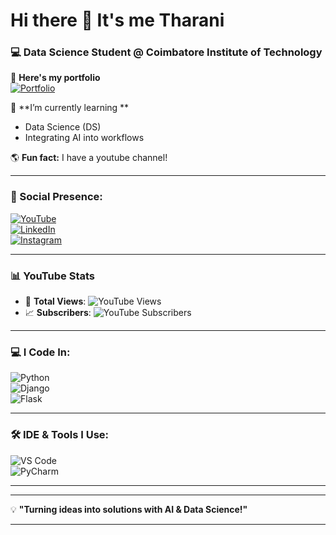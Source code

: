 # Hi there 👋 It's me Tharani  
### 💻 Data Science Student @ Coimbatore Institute of Technology 

🔭 **Here's my portfolio**  
[![Portfolio](https://img.shields.io/badge/Portfolio-Click_Here-brightgreen?style=flat&logo=google-chrome)](YOUR_PORTFOLIO_LINK)  

🌱 **I’m currently learning **  
- Data Science (DS)  
- Integrating AI into workflows   

🌎 **Fun fact:** I have a youtube channel!  

---

### **📡 Social Presence:**  
[![YouTube](https://img.shields.io/badge/YouTube-Channel-red?style=flat&logo=youtube)](https://www.youtube.com/@TharusVlog_)  
[![LinkedIn](https://img.shields.io/badge/LinkedIn-Profile-blue?style=flat&logo=linkedin)](www.linkedin.com/in/tharani-loganathan/)  
[![Instagram](https://img.shields.io/badge/Instagram-Follow-pink?style=flat&logo=instagram)](https://www.instagram.com/tharaniloganathan_/)

---

### **📊 YouTube Stats**  
- 🎥 **Total Views**: ![YouTube Views](https://img.shields.io/youtube/channel/views/https://www.youtube.com/@TharusVlog_?style=social)  
- 📈 **Subscribers**: ![YouTube Subscribers](https://img.shields.io/youtube/channel/subscribers/https://www.youtube.com/@TharusVlog_?style=social)  

---

### **💻 I Code In:**  
![Python](https://img.shields.io/badge/Python-3776AB?style=flat&logo=python&logoColor=white)    
![Django](https://img.shields.io/badge/Django-092E20?style=flat&logo=django&logoColor=white)  
![Flask](https://img.shields.io/badge/Flask-000000?style=flat&logo=flask&logoColor=white)  

---

### **🛠️ IDE & Tools I Use:**  
![VS Code](https://img.shields.io/badge/VS%20Code-007ACC?style=flat&logo=visual-studio-code&logoColor=white)  
![PyCharm](https://img.shields.io/badge/PyCharm-000000?style=flat&logo=pycharm&logoColor=white)  


---



---

💡 **"Turning ideas into solutions with AI & Data Science!"**  

---

